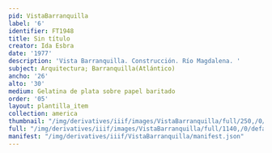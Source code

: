 ```yaml
---
pid: VistaBarranquilla
label: '6'
identifier: FT1948
title: Sin título
creator: Ida Esbra
date: '1977'
description: 'Vista Barranquilla. Construcción. Río Magdalena. '
subject: Arquitectura; Barranquilla(Atlántico)
ancho: '26'
alto: '30'
medium: Gelatina de plata sobre papel baritado
order: '05'
layout: plantilla_item
collection: america
thumbnail: "/img/derivatives/iiif/images/VistaBarranquilla/full/250,/0/default.jpg"
full: "/img/derivatives/iiif/images/VistaBarranquilla/full/1140,/0/default.jpg"
manifest: "/img/derivatives/iiif/VistaBarranquilla/manifest.json"
---
```

